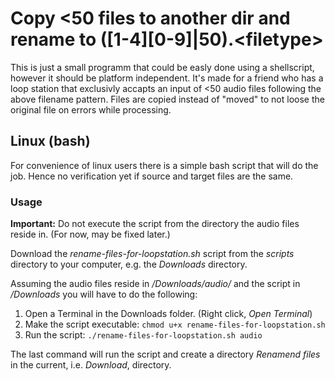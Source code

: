 # Copy \<50 files to another dir and rename to ([1-4][0-9]|50).\<filetype\>

This is just a small programm that could be easly done using a shellscript, however it should be platform independent.
It's made for a friend who has a loop station that exclusivly accapts an input of \<50 audio files following the above filename pattern.
Files are copied instead of "moved" to not loose the original file on errors while processing.

## Linux (bash)

For convenience of linux users there is a simple bash script that will do the job. Hence no verification yet if source and target files are the same.

### Usage

**Important:** Do not execute the script from the directory the audio files reside in. (For now, may be fixed later.)

Download the *rename-files-for-loopstation.sh* script from the *scripts* directory to your computer, e.g. the *Downloads* directory.

Assuming the audio files reside in */Downloads/audio/* and the script in */Downloads*  you will have to do the following:

1. Open a Terminal in the Downloads folder. (Right click, *Open Terminal*)
2. Make the script executable: ```chmod u+x rename-files-for-loopstation.sh```
3. Run the script: ```./rename-files-for-loopstation.sh audio```

The last command will run the script and create a directory *Renamend files* in the current, i.e. *Download*, directory.

